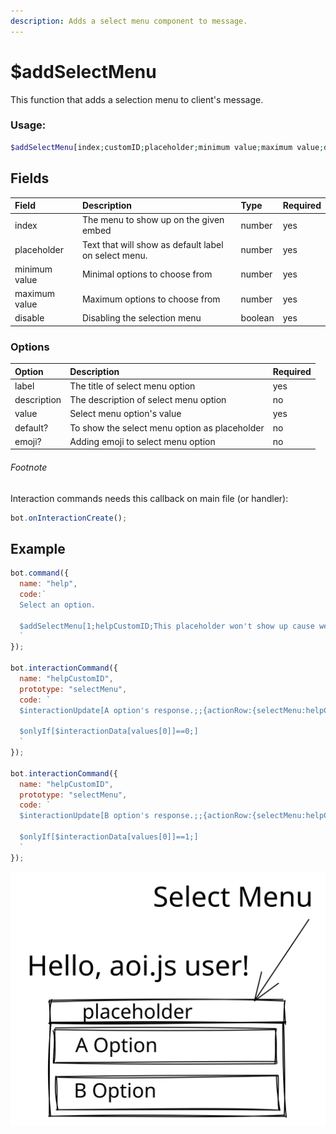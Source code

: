 ```yaml
---
description: Adds a select menu component to message.
---
```


# $addSelectMenu

This function that adds a selection menu to client's message.

### Usage:

```php
$addSelectMenu[index;customID;placeholder;minimum value;maximum value;disable;label:description:value:default?:emoji?]
```

## Fields

| Field | Description | Type | Required |
| :--- | :--- | :--- | :--- |
| index | The menu to show up on the given embed | number | yes |
| placeholder | Text that will show as default label on select menu. | number | yes |
| minimum value | Minimal options to choose from | number | yes |
| maximum value | Maximum options to choose from | number | yes |
| disable | Disabling the selection menu | boolean | yes |

### Options

| Option | Description | Required |
| :--- | :--- | :--- |
| label | The title of select menu option | yes | 
| description | The description of select menu option | no | 
| value | Select menu option's value | yes | 
| default? | To show the select menu option as placeholder | no | 
| emoji? | Adding emoji to select menu option | no | 

###### Footnote

Interaction commands needs this callback on main file (or handler):

```javascript
bot.onInteractionCreate();
```

## Example

```javascript
bot.command({
  name: "help",
  code:`
  Select an option.
  
  $addSelectMenu[1;helpCustomID;This placeholder won't show up cause we have selected default field as yes;1;1;no;A Option:Description of A option:helpValue0:no:👋;B Option::helpValue1:yes]
  `
});

bot.interactionCommand({
  name: "helpCustomID",
  prototype: "selectMenu", 
  code: `
  $interactionUpdate[A option's response.;;{actionRow:{selectMenu:helpCustomID:Menu has been disabled:1:1:yes:{selectMenuOptions:This won't show up:helpValue0:Either this.:false}{selectMenuOptions:This won't show up either.:helpValue1:cause menu disabled.:false}}}]

  $onlyIf[$interactionData[values[0]]==0;]
  `
});

bot.interactionCommand({
  name: "helpCustomID",
  prototype: "selectMenu", 
  code: `
  $interactionUpdate[B option's response.;;{actionRow:{selectMenu:helpCustomID:Menu has been disabled:1:1:yes:{selectMenuOptions:This won't show up:helpValue0:Either this.:false}{selectMenuOptions:This won't show up either.:helpValue1:cause menu disabled.:false}}}]

  $onlyIf[$interactionData[values[0]]==1;]
  `
});
```

![Select Menu](/src/images/select_menu.svg "Select Menu")
